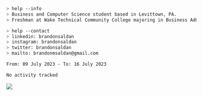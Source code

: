 ````bash
> help --info
> Business and Computer Science student based in Levittown, PA.
> Freshman at Wake Technical Community College majoring in Business Administration.
````

````bash
> help --contact
> linkedin: brandonsaldan
> instagram: brandonsaldan
> twitter: brandonsaldan
> mailto: brandonmsaldan@gmail.com
````

<!--START_SECTION:waka-->

```txt
From: 09 July 2023 - To: 16 July 2023

No activity tracked
```

<!--END_SECTION:waka-->

![](https://komarev.com/ghpvc/?username=brandonsaldan&color=6A8AFF)
